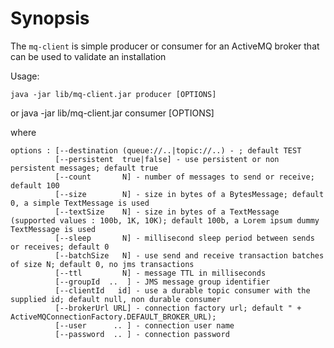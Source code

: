 # Synopsis

The `mq-client` is simple producer or consumer for an ActiveMQ broker that can be used to validate an installation

Usage:

    java -jar lib/mq-client.jar producer [OPTIONS]
or
    java -jar lib/mq-client.jar consumer [OPTIONS]
    
where 

    options : [--destination (queue://..|topic://..) - ; default TEST
              [--persistent  true|false] - use persistent or non persistent messages; default true
              [--count       N] - number of messages to send or receive; default 100
              [--size        N] - size in bytes of a BytesMessage; default 0, a simple TextMessage is used
              [--textSize    N] - size in bytes of a TextMessage (supported values : 100b, 1K, 10K); default 100b, a Lorem ipsum dummy TextMessage is used
              [--sleep       N] - millisecond sleep period between sends or receives; default 0
              [--batchSize   N] - use send and receive transaction batches of size N; default 0, no jms transactions
              [--ttl         N] - message TTL in milliseconds
              [--groupId  ..  ] - JMS message group identifier
              [--clientId   id] - use a durable topic consumer with the supplied id; default null, non durable consumer
              [--brokerUrl URL] - connection factory url; default " + ActiveMQConnectionFactory.DEFAULT_BROKER_URL);
              [--user      .. ] - connection user name
              [--password  .. ] - connection password    


